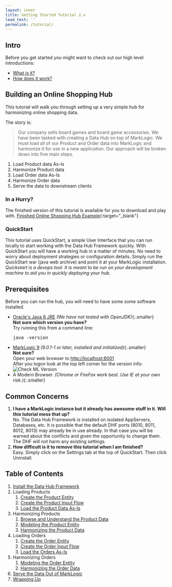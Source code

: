 ```yaml
---
layout: inner
title: Getting Started Tutorial 2.x
lead_text: ''
permalink: /tutorial/
---
```


## Intro
Before you get started you might want to check out our high level introductions:

- [What is it?](../understanding/concepts.md)
- [How does it work?](../understanding/how.md)

## Building an Online Shopping Hub
This tutorial will walk you through setting up a very simple hub for harmonizing online shopping data.

The story is:

> Our company sells board games and board game accessories. We have been tasked with creating a Data Hub on top of MarkLogic. We must load all of our Product and Order data into MarkLogic and harmonize it for use in a new application. Our approach will be broken down into five main steps.

1. Load Product data As-Is
1. Harmonize Product data
1. Load Order data As-Is
1. Harmonize Order data
1. Serve the data to downstream clients

### In a Hurry?
The finished version of this tutorial is available for you to download and play with. [Finished Online Shopping Hub Example](https://github.com/marklogic-community/marklogic-data-hub/tree/develop/examples/online-store){:target="_blank"}

### QuickStart
This tutorial uses QuickStart, a simple User Interface that you can run locally to start working with the Data Hub Framework quickly. With QuickStart you will have a working hub in a matter of minutes. No need to worry about deployment strategies or configuration details. Simply run the QuickStart war (java web archive) and point it at your MarkLogic installation. _Quickstart is a devops tool. It is meant to be run on your development machine to aid you in quickly deploying your hub._

## Prerequisites

Before you can run the hub, you will need to have some some software installed.

- [Oracle's Java 8 JRE](http://www.oracle.com/technetwork/java/javase/downloads/index.html) _(We have not tested with OpenJDK)_{:.smaller}  
  **Not sure which version you have?**  
  Try running this from a command line:
  <pre class="cmdline">
  java -version
  </pre>
- [MarkLogic 9](https://developer.marklogic.com/products) _(9.0.1-1 or later, installed and initialized)_{:.smaller}  
  **Not sure?**  
  Open your web browser to [http://localhost:8001](http://localhost:8001)  
  After you logon look at the top left corner for the version info:  
  ![Check ML Version]({{site.baseurl}}/images/2x/ml-version-check.png)
- A Modern Browser. _(Chrome or FireFox work best. Use IE at your own risk.)_{:.smaller}

## Common Concerns
1. **I have a MarkLogic instance but it already has awesome stuff in it. Will this tutorial mess that up?**  
  No. The Data Hub Framework is installed on isolated AppServers, Databases, etc. It is possible that the default DHF ports (8010, 8011, 8012, 8013) may already be in use already. In that case you will be warned about the conflicts and given the opportunity to change them. The DHF will not harm any existing settings.
1. **How difficult is it to remove this tutorial when I am finished?**  
  Easy. Simply click on the Settings tab at the top of QuickStart. Then click Uninstall.


## Table of Contents
1. [Install the Data Hub Framework](install.md)
1. Loading Products
   1. [Create the Product Entity](./create-product-entity.md)
   1. [Create the Product Input Flow](./create-product-input-flow.md)
   1. [Load the Product Data As-Is](./load-products-as-is.md)
1. Harmonizing Products
   1. [Browse and Understand the Product Data](./browse-understand-product-data.md)
   1. [Modeling the Product Entity](./modeling-product-entity.md)
   1. [Harmonizing the Product Data](./harmonizing-product-data.md)
1. Loading Orders
   1. [Create the Order Entity](./create-order-entity.md)
   1. [Create the Order Input Flow](./create-order-input-flow.md)
   1. [Load the Orders As-Is](./load-orders-as-is.md)
1. Harmonizing Orders
   1. [Modeling the Order Entity](./modeling-order-entity.md)
   1. [Harmonizing the Order Data](./harmonizing-order-data.md)
1. [Serve the Data Out of MarkLogic](./serve-data.md)
1. [Wrapping Up](./wrapping-up.md)
